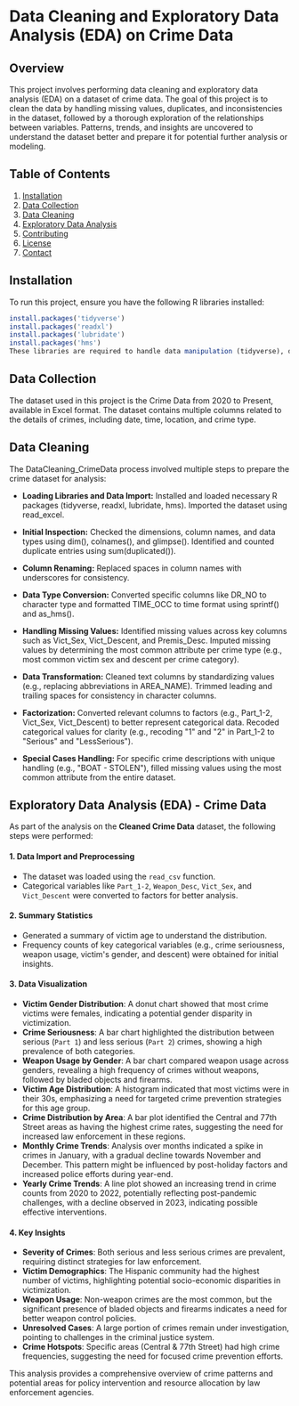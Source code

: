 # Data Cleaning and Exploratory Data Analysis (EDA) on Crime Data

## Overview
This project involves performing data cleaning and exploratory data analysis (EDA) on a dataset of crime data. The goal of this project is to clean the data by handling missing values, duplicates, and inconsistencies in the dataset, followed by a thorough exploration of the relationships between variables. Patterns, trends, and insights are uncovered to understand the dataset better and prepare it for potential further analysis or modeling.

## Table of Contents
1. [Installation](#installation)
2. [Data Collection](#data-collection)
3. [Data Cleaning](#data-cleaning)
4. [Exploratory Data Analysis](#exploratory-data-analysis)
5. [Contributing](#contributing)
6. [License](#license)
7. [Contact](#contact)

## Installation
To run this project, ensure you have the following R libraries installed:

```r
install.packages('tidyverse')
install.packages('readxl')
install.packages('lubridate')
install.packages('hms')
These libraries are required to handle data manipulation (tidyverse), date/time handling (lubridate), reading data from Excel files (readxl), and time formatting (hms).
```
## Data Collection
The dataset used in this project is the Crime Data from 2020 to Present, available in Excel format. The dataset contains multiple columns related to the details of crimes, including date, time, location, and crime type.

## Data Cleaning
The DataCleaning_CrimeData process involved multiple steps to prepare the crime dataset for analysis:

- **Loading Libraries and Data Import:**
Installed and loaded necessary R packages (tidyverse, readxl, lubridate, hms).
Imported the dataset using read_excel.

- **Initial Inspection:**
Checked the dimensions, column names, and data types using dim(), colnames(), and glimpse().
Identified and counted duplicate entries using sum(duplicated()).

- **Column Renaming:**
Replaced spaces in column names with underscores for consistency.

- **Data Type Conversion:**
Converted specific columns like DR_NO to character type and formatted TIME_OCC to time format using sprintf() and as_hms().

- **Handling Missing Values:**
Identified missing values across key columns such as Vict_Sex, Vict_Descent, and Premis_Desc.
Imputed missing values by determining the most common attribute per crime type (e.g., most common victim sex and descent per crime category).

- **Data Transformation:**
Cleaned text columns by standardizing values (e.g., replacing abbreviations in AREA_NAME).
Trimmed leading and trailing spaces for consistency in character columns.

- **Factorization:**
Converted relevant columns to factors (e.g., Part_1-2, Vict_Sex, Vict_Descent) to better represent categorical data.
Recoded categorical values for clarity (e.g., recoding "1" and "2" in Part_1-2 to "Serious" and "LessSerious").

- **Special Cases Handling:**
For specific crime descriptions with unique handling (e.g., "BOAT - STOLEN"), filled missing values using the most common attribute from the entire dataset.

## Exploratory Data Analysis (EDA) - Crime Data

As part of the analysis on the **Cleaned Crime Data** dataset, the following steps were performed:

#### 1. Data Import and Preprocessing
- The dataset was loaded using the `read_csv` function.
- Categorical variables like `Part_1-2`, `Weapon_Desc`, `Vict_Sex`, and `Vict_Descent` were converted to factors for better analysis.

#### 2. Summary Statistics
- Generated a summary of victim age to understand the distribution.
- Frequency counts of key categorical variables (e.g., crime seriousness, weapon usage, victim's gender, and descent) were obtained for initial insights.

#### 3. Data Visualization
- **Victim Gender Distribution**: A donut chart showed that most crime victims were females, indicating a potential gender disparity in victimization.
- **Crime Seriousness**: A bar chart highlighted the distribution between serious (`Part 1`) and less serious (`Part 2`) crimes, showing a high prevalence of both categories.
- **Weapon Usage by Gender**: A bar chart compared weapon usage across genders, revealing a high frequency of crimes without weapons, followed by bladed objects and firearms.
- **Victim Age Distribution**: A histogram indicated that most victims were in their 30s, emphasizing a need for targeted crime prevention strategies for this age group.
- **Crime Distribution by Area**: A bar plot identified the Central and 77th Street areas as having the highest crime rates, suggesting the need for increased law enforcement in these regions.
- **Monthly Crime Trends**: Analysis over months indicated a spike in crimes in January, with a gradual decline towards November and December. This pattern might be influenced by post-holiday factors and increased police efforts during year-end.
- **Yearly Crime Trends**: A line plot showed an increasing trend in crime counts from 2020 to 2022, potentially reflecting post-pandemic challenges, with a decline observed in 2023, indicating possible effective interventions.

#### 4. Key Insights
- **Severity of Crimes**: Both serious and less serious crimes are prevalent, requiring distinct strategies for law enforcement.
- **Victim Demographics**: The Hispanic community had the highest number of victims, highlighting potential socio-economic disparities in victimization.
- **Weapon Usage**: Non-weapon crimes are the most common, but the significant presence of bladed objects and firearms indicates a need for better weapon control policies.
- **Unresolved Cases**: A large portion of crimes remain under investigation, pointing to challenges in the criminal justice system.
- **Crime Hotspots**: Specific areas (Central & 77th Street) had high crime frequencies, suggesting the need for focused crime prevention efforts.

This analysis provides a comprehensive overview of crime patterns and potential areas for policy intervention and resource allocation by law enforcement agencies.
